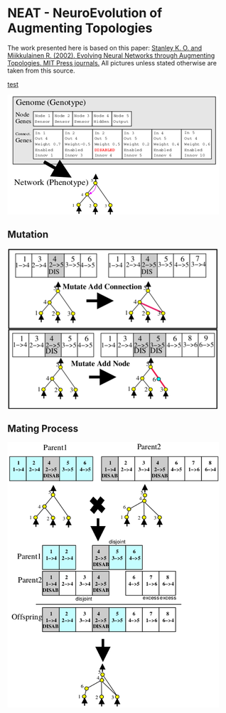 # NEAT - NeuroEvolution of Augmenting Topologies
The work presented here is based on this paper: [Stanley K. O. and Miikkulainen R. (2002). Evolving Neural 
Networks through Augmenting Topologies. MIT Press journals.](http://nn.cs.utexas.edu/downloads/papers/stanley.ec02.pdf)
All pictures unless stated otherwise are taken from this source.

[test](https://github.com/LeoBasov/neat-python/blob/master/doc/build/html/index.html)

![alt text](https://github.com/LeoBasov/neat-python/blob/master/doc/source/_static/genome.png "Display of genome idea")

## Mutation
![alt text](https://github.com/LeoBasov/neat-python/blob/master/doc/source/_static/mutation.png "Display of mutation idea")

## Mating Process
![alt text](https://github.com/LeoBasov/neat-python/blob/master/doc/source/_static/mating_neat.png "Display of mating idea")
